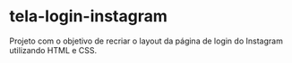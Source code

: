 # tela-login-instagram
Projeto com o objetivo de recriar o layout da página de login do Instagram utilizando HTML e CSS.
